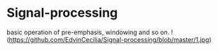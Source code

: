 # Signal-processing
basic operation of pre-emphasis, windowing and so on.
!(https://github.com/EdvinCecilia/Signal-processing/blob/master/1.jpg)
